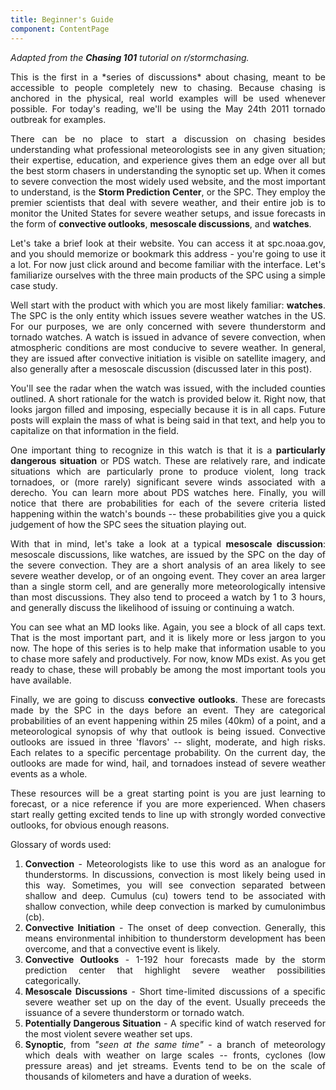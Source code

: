 ```yaml
---
title: Beginner's Guide
component: ContentPage
---
```


*Adapted from the **Chasing 101** tutorial on r/stormchasing.*
<div style="text-align: justify">
This is the first in a *series of discussions* about chasing, meant to be accessible to people completely new to chasing. 
Because chasing is anchored in the physical, real world examples will be used whenever possible. For today's reading, 
we'll be using the May 24th 2011 tornado outbreak for examples.

There can be no place to start a discussion on chasing besides understanding what professional meteorologists see in 
any given situation; their expertise, education, and experience gives them an edge over all but the best storm chasers 
in understanding the synoptic set up. When it comes to severe convection the most widely used website, and the most 
important to understand, is the **Storm Prediction Center**, or the SPC. They employ the premier scientists that deal with 
severe weather, and their entire job is to monitor the United States for severe weather setups, and issue forecasts 
in the form of **convective outlooks**, **mesoscale discussions**, and **watches**.

Let's take a brief look at their website. You can access it at spc.noaa.gov, and you should memorize or bookmark this 
address - you're going to use it a lot. For now just click around and become 
familiar with the interface. Let's familiarize ourselves with the three main products of the SPC using a simple case study.

Well start with the product with which you are most likely familiar: **watches**. The SPC is the only entity which 
issues severe weather watches in the US. For our purposes, we are only concerned with severe thunderstorm 
and tornado watches. A watch is issued in advance of severe convection, when atmospheric conditions 
are most conducive to severe weather. In general, they are issued after convective initiation is visible on satellite 
imagery, and also generally after a mesoscale discussion (discussed later in this post).

You'll see the radar when the watch was issued, with the included counties outlined. A short rationale for the watch 
is provided below it. Right now, that looks jargon filled and imposing, especially because it is in all caps. 
Future posts will explain the mass of what is being said in that text, and help you to capitalize on that information 
in the field.

One important thing to recognize in this watch is that it is a **particularly dangerous situation** or PDS watch. 
These are relatively rare, and indicate situations which are particularly prone to produce violent, long track 
tornadoes, or (more rarely) significant severe winds associated with a derecho. You can learn more about PDS watches here.
Finally, you will notice that there are probabilities for each of the severe criteria listed happening within the 
watch's bounds -- these probabilities give you a quick judgement of how the SPC sees the situation playing out.

With that in mind, let's take a look at a typical **mesoscale discussion**: mesoscale discussions, like watches, are 
issued by the SPC on the day of the severe convection. They are a short analysis of an area likely to see severe 
weather develop, or of an ongoing event. They cover an area larger than a single storm cell, and are generally more 
meteorologically intensive than most discussions. They also tend to proceed a watch by 1 to 3 hours, and generally 
discuss the likelihood of issuing or continuing a watch.

You can see what an MD looks like. Again, you see a block of all caps text. That is the most important part, 
and it is likely more or less jargon to you now. The hope of this series is to help make that information 
usable to you to chase more safely and productively. For now, know MDs exist. As you get ready to chase, 
these will probably be among the most important tools you have available.

Finally, we are going to discuss **convective outlooks**. These are forecasts made by the SPC in the days before an event. 
They are categorical probabilities of an event happening within 25 miles (40km) of a point, and a meteorological 
synopsis of why that outlook is being issued. Convective outlooks are issued in three 'flavors' -- slight, moderate, 
and high risks. Each relates to a specific percentage probability. On the current day, the outlooks are made for wind, 
hail, and tornadoes instead of severe weather events as a whole.

These resources will be a great starting point is you are just learning to forecast, or a nice reference if you are 
more experienced. When chasers start really getting excited tends to line up with strongly worded convective outlooks, 
for obvious enough reasons.

Glossary of words used:

1. **Convection** - Meteorologists like to use this word as an analogue for thunderstorms. In discussions, convection 
is most likely being used in this way. Sometimes, you will see convection separated between shallow and deep. 
Cumulus (cu) towers tend to be associated with shallow convection, while deep convection is marked by cumulonimbus (cb).
2. **Convective Initiation** - The onset of deep convection. Generally, this means environmental inhibition to 
thunderstorm development has been overcome, and that a convective event is likely.
3. **Convective Outlooks** - 1-192 hour forecasts made by the storm prediction center that highlight severe weather 
possibilities categorically.
4. **Mesoscale Discussions** - Short time-limited discussions of a specific severe weather set up on the day of the 
event. Usually preceeds the issuance of a severe thunderstorm or tornado watch.
5. **Potentially Dangerous Situation** - A specific kind of watch reserved for the most violent severe weather set ups.
6. **Synoptic**, from *"seen at the same time"* - a branch of meteorology which deals with weather on large scales -- 
fronts, cyclones (low pressure areas) and jet streams. Events tend to be on the scale of thousands of kilometers and 
have a duration of weeks.
</div>
